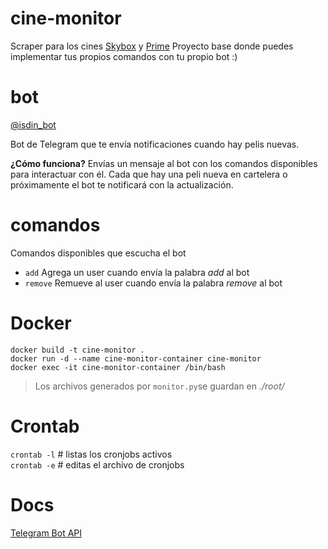 # cine-monitor
Scraper para los cines [Skybox](https://skyboxcinemas.com.bo/) y [Prime](https://primecinemas.com.bo/)
Proyecto base donde puedes implementar tus propios comandos con tu propio bot :)

# bot
[@isdin_bot](https://t.me/isdin_bot)

Bot de Telegram que te envía notificaciones cuando hay pelis nuevas.

**¿Cómo funciona?**
Envías un mensaje al bot con los comandos disponibles para interactuar con él.
Cada que hay una peli nueva en cartelera o próximamente el bot te notificará con la actualización.

# comandos
Comandos disponibles que escucha el bot
- `add` Agrega un user cuando envía la palabra *add* al bot
- `remove` Remueve al user cuando envía la palabra *remove* al bot


# Docker
`docker build -t cine-monitor .`  
`docker run -d --name cine-monitor-container cine-monitor`  
`docker exec -it cine-monitor-container /bin/bash`  
> Los archivos generados por `monitor.py`se guardan en *./root/*  


# Crontab
`crontab -l` # listas los cronjobs activos  
`crontab -e` # editas el archivo de cronjobs  


# Docs
[Telegram Bot API](https://core.telegram.org/bots/api)

